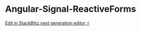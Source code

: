 # Angular-Signal-ReactiveForms

[Edit in StackBlitz next generation editor ⚡️](https://stackblitz.com/~/github.com/leolanese/Angular-Signal-ReactiveForms)